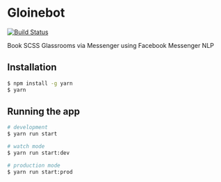 # Gloinebot

[![Build Status](https://travis-ci.com/hieunguyenm/gloinebot.svg?token=4fyteKTQy3uDiKsqt3Kb&branch=master)](https://travis-ci.com/hieunguyenm/gloinebot)

Book SCSS Glassrooms via Messenger using Facebook Messenger NLP

## Installation

```bash
$ npm install -g yarn
$ yarn
```

## Running the app

```bash
# development
$ yarn run start

# watch mode
$ yarn run start:dev

# production mode
$ yarn run start:prod
```
